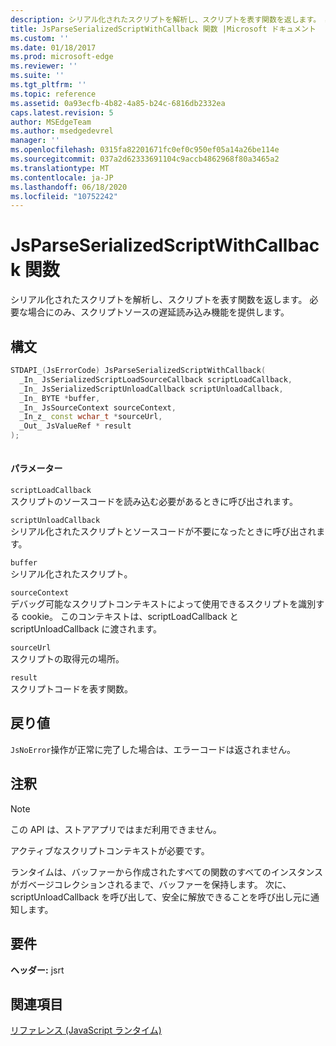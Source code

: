 ```yaml
---
description: シリアル化されたスクリプトを解析し、スクリプトを表す関数を返します。 必要な場合にのみ、スクリプトソースの遅延読み込み機能を提供します。
title: JsParseSerializedScriptWithCallback 関数 |Microsoft ドキュメント
ms.custom: ''
ms.date: 01/18/2017
ms.prod: microsoft-edge
ms.reviewer: ''
ms.suite: ''
ms.tgt_pltfrm: ''
ms.topic: reference
ms.assetid: 0a93ecfb-4b82-4a85-b24c-6816db2332ea
caps.latest.revision: 5
author: MSEdgeTeam
ms.author: msedgedevrel
manager: ''
ms.openlocfilehash: 0315fa82201671fc0ef0c950ef05a14a26be114e
ms.sourcegitcommit: 037a2d62333691104c9accb4862968f80a3465a2
ms.translationtype: MT
ms.contentlocale: ja-JP
ms.lasthandoff: 06/18/2020
ms.locfileid: "10752242"
---
```

# JsParseSerializedScriptWithCallback 関数
シリアル化されたスクリプトを解析し、スクリプトを表す関数を返します。 必要な場合にのみ、スクリプトソースの遅延読み込み機能を提供します。  
  
## 構文  
  
```cpp  
STDAPI_(JsErrorCode) JsParseSerializedScriptWithCallback(  
  _In_ JsSerializedScriptLoadSourceCallback scriptLoadCallback,  
  _In_ JsSerializedScriptUnloadCallback scriptUnloadCallback,  
  _In_ BYTE *buffer,  
  _In_ JsSourceContext sourceContext,  
  _In_z_ const wchar_t *sourceUrl,  
  _Out_ JsValueRef * result  
);  
  
```  
  
#### パラメーター  
 `scriptLoadCallback`  
 スクリプトのソースコードを読み込む必要があるときに呼び出されます。  
  
 `scriptUnloadCallback`  
 シリアル化されたスクリプトとソースコードが不要になったときに呼び出されます。  
  
 `buffer`  
 シリアル化されたスクリプト。  
  
 `sourceContext`  
 デバッグ可能なスクリプトコンテキストによって使用できるスクリプトを識別する cookie。     このコンテキストは、scriptLoadCallback と scriptUnloadCallback に渡されます。  
  
 `sourceUrl`  
 スクリプトの取得元の場所。  
  
 `result`  
 スクリプトコードを表す関数。  
  
## 戻り値  
 `JsNoError`操作が正常に完了した場合は、エラーコードは返されません。  
  
## 注釈  
  
> [!NOTE]
>  この API は、ストアアプリではまだ利用できません。  
  
 アクティブなスクリプトコンテキストが必要です。  
  
 ランタイムは、バッファーから作成されたすべての関数のすべてのインスタンスがガベージコレクションされるまで、バッファーを保持します。  次に、scriptUnloadCallback を呼び出して、安全に解放できることを呼び出し元に通知します。  
  
## 要件  
 **ヘッダー:** jsrt  
  
## 関連項目  
 [リファレンス (JavaScript ランタイム)](../chakra-hosting/reference-javascript-runtime.md)